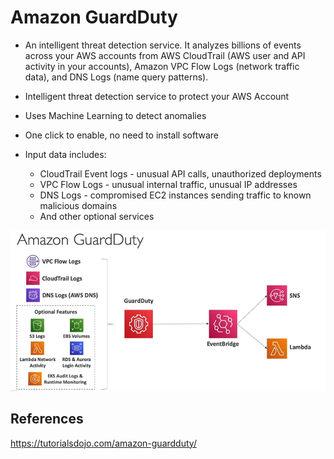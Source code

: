 # Amazon GuardDuty

- An intelligent threat detection service. It analyzes billions of events across your AWS accounts from AWS CloudTrail (AWS user and API activity in your accounts), Amazon VPC Flow Logs (network traffic data), and DNS Logs (name query patterns).



- Intelligent threat detection service to protect your AWS Account
- Uses Machine Learning to detect anomalies
- One click to enable, no need to install software
- Input data includes:
    - CloudTrail Event logs - unusual API calls, unauthorized deployments
    - VPC Flow Logs - unusual internal traffic, unusual IP addresses
    - DNS Logs - compromised EC2 instances sending traffic to known malicious domains
    - And other optional services


![GuardDuty Architecture](images/guardduty.png)

## References

https://tutorialsdojo.com/amazon-guardduty/

